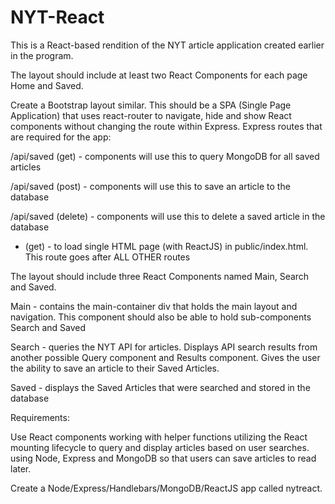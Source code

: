 # NYT-React


This is a React-based rendition of the NYT article application created earlier in the program.

The layout should include at least two React Components for each page Home and Saved.

Create a Bootstrap layout similar.
This should be a SPA (Single Page Application) that uses react-router to navigate, hide and show React components without changing the route within Express.
Express routes that are required for the app:

/api/saved (get) - components will use this to query MongoDB for all saved articles

/api/saved (post) - components will use this to save an article to the database

/api/saved (delete) - components will use this to delete a saved article in the database

* (get) - to load single HTML page (with ReactJS) in public/index.html. This route goes after ALL OTHER routes

The layout should include three React Components named Main, Search and Saved.

Main - contains the main-container div that holds the main layout and navigation. This component should also be able to hold sub-components Search and Saved

Search - queries the NYT API for articles. Displays API search results from another possible Query component and Results component. Gives the user the ability to save an article to their Saved Articles.

Saved - displays the Saved Articles that were searched and stored in the database

Requirements:

Use React components
working with helper functions
utilizing the React mounting lifecycle to query and display articles based on user searches.
using Node, Express and MongoDB so that users can save articles to read later.


Create a Node/Express/Handlebars/MongoDB/ReactJS app called nytreact.
